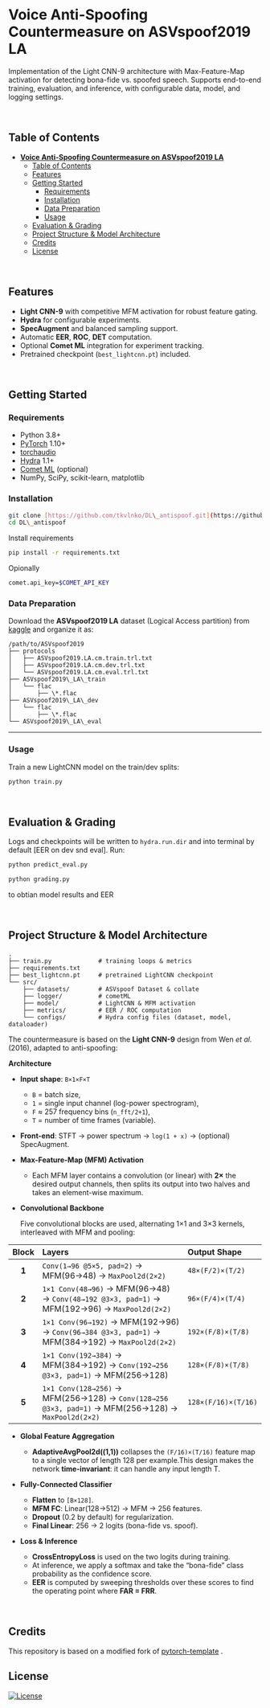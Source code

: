 
# **Voice Anti-Spoofing Countermeasure on ASVspoof2019 LA**
Implementation of the Light CNN-9 architecture with Max-Feature-Map activation for detecting bona-fide vs. spoofed speech. Supports end-to-end training, evaluation, and inference, with configurable data, model, and logging settings.

<br/>

## Table of Contents
- [**Voice Anti-Spoofing Countermeasure on ASVspoof2019 LA**](#voice-anti-spoofing-countermeasure-on-asvspoof2019-la)
  - [Table of Contents](#table-of-contents)
  - [Features](#features)
  - [Getting Started](#getting-started)
    - [Requirements](#requirements)
    - [Installation](#installation)
    - [Data Preparation](#data-preparation)
    - [Usage](#usage)
  - [Evaluation \& Grading](#evaluation--grading)
  - [Project Structure \& Model Architecture](#project-structure--model-architecture)
  - [Credits](#credits)
  - [License](#license)



<br/>

## Features

* **Light CNN-9** with competitive MFM activation for robust feature gating.
* **Hydra** for configurable experiments.
* **SpecAugment** and balanced sampling support.
* Automatic **EER**, **ROC**, **DET** computation.
* Optional **Comet ML** integration for experiment tracking.
* Pretrained checkpoint (`best_lightcnn.pt`) included.

<br/>

## Getting Started

### Requirements

* Python 3.8+
* [PyTorch](https://pytorch.org/) 1.10+
* [torchaudio](https://pytorch.org/audio/)
* [Hydra](https://hydra.cc/) 1.1+
* [Comet ML](https://www.comet.com/) (optional)
* NumPy, SciPy, scikit-learn, matplotlib


### Installation

```bash
git clone [https://github.com/tkvlnko/DL\_antispoof.git](https://github.com/tkvlnko/DL_antispoof.git)
cd DL\_antispoof
```
Install requirements
```bash
pip install -r requirements.txt
```
Opionally
```bash
comet.api_key=$COMET_API_KEY
````


### Data Preparation

Download the **ASVspoof2019 LA** dataset (Logical Access partition) from [kaggle](https://www.kaggle.com/datasets/awsaf49/asvpoof-2019-dataset) 
and organize it as:

```
/path/to/ASVspoof2019
├── protocols
│   ├── ASVspoof2019.LA.cm.train.trl.txt
│   ├── ASVspoof2019.LA.cm.dev.trl.txt
│   └── ASVspoof2019.LA.cm.eval.trl.txt
├── ASVspoof2019\_LA\_train
│   └── flac
│       ├── \*.flac
├── ASVspoof2019\_LA\_dev
│   └── flac
│       ├── \*.flac
└── ASVspoof2019\_LA\_eval
````

---

### Usage

Train a new LightCNN model on the train/dev splits:

```bash
python train.py 
````



<br/>

## Evaluation & Grading

Logs and checkpoints will be written to `hydra.run.dir` and into terminal by default [EER on dev snd eval]. Run:

```bash
python predict_eval.py 
```
```bash
python grading.py 
```
to obtian model results and EER




<br/>

## Project Structure & Model Architecture

```
.
├── train.py             # training loops & metrics
├── requirements.txt     
├── best_lightcnn.pt     # pretrained LightCNN checkpoint
└── src/                 
    ├── datasets/        # ASVspoof Dataset & collate
    ├── logger/          # cometML
    ├── model/           # LightCNN & MFM activation
    ├── metrics/         # EER / ROC computation
    └── configs/         # Hydra config files (dataset, model, dataloader)
```


The countermeasure is based on the **Light CNN-9** design from Wen *et al.* (2016), adapted to anti-spoofing:

 **Architecture**

   * **Input shape**: `B×1×F×T`

     * `B` = batch size,
     * `1` = single input channel (log-power spectrogram),
     * `F` ≈ 257 frequency bins (`n_fft/2+1`),
     * `T` = number of time frames (variable).
   * **Front-end**: STFT → power spectrum → `log(1 + x)` → (optional) SpecAugment.

   * **Max-Feature-Map (MFM) Activation**

     * Each MFM layer contains a convolution (or linear) with **2×** the desired output channels, then splits its output into two halves and takes an element-wise maximum.


   * **Convolutional Backbone**
  
      Five convolutional blocks are used, alternating 1×1 and 3×3 kernels, interleaved with MFM and pooling:

   | Block | Layers                                                                                             | Output Shape        |
   | :---: | :------------------------------------------------------------------------------------------------- | :------------------ |
   | **1** | `Conv(1→96 @5×5, pad=2)` → MFM(96→48) → `MaxPool2d(2×2)`                                           | `48×(F/2)×(T/2)`    |
   | **2** | `1×1 Conv(48→96)` → MFM(96→48) → `Conv(48→192 @3×3, pad=1)` → MFM(192→96) → `MaxPool2d(2×2)`       | `96×(F/4)×(T/4)`    |
   | **3** | `1×1 Conv(96→192)` → MFM(192→96) → `Conv(96→384 @3×3, pad=1)` → MFM(384→192) → `MaxPool2d(2×2)`    | `192×(F/8)×(T/8)`   |
   | **4** | `1×1 Conv(192→384)` → MFM(384→192) → `Conv(192→256 @3×3, pad=1)` → MFM(256→128)                    | `128×(F/8)×(T/8)`   |
   | **5** | `1×1 Conv(128→256)` → MFM(256→128) → `Conv(128→256 @3×3, pad=1)` → MFM(256→128) → `MaxPool2d(2×2)` | `128×(F/16)×(T/16)` |



* **Global Feature Aggregation**

   * **AdaptiveAvgPool2d((1,1))** collapses the `(F/16)×(T/16)` feature map to a single vector of length 128 per example.This design makes the network **time-invariant**: it can handle any input length T.

* **Fully-Connected Classifier**

   * **Flatten** to `[B×128]`.
   * **MFM FC**: Linear(128→512) → MFM → 256 features.
   * **Dropout** (0.2 by default) for regularization.
   * **Final Linear**: 256 → 2 logits (bona-fide vs. spoof).

* **Loss & Inference**

   *  **CrossEntropyLoss** is used on the two logits during training.
   * At inference, we apply a softmax and take the “bona-fide” class probability as the confidence score.
   * **EER** is computed by sweeping thresholds over these scores to find the operating point where **FAR = FRR**.



<br/>

## Credits

This repository is based on a modified fork of [pytorch-template](https://github.com/Blinorot/pytorch_project_template) .

## License

[![License](https://img.shields.io/badge/license-MIT-blue.svg)](/LICENSE)
